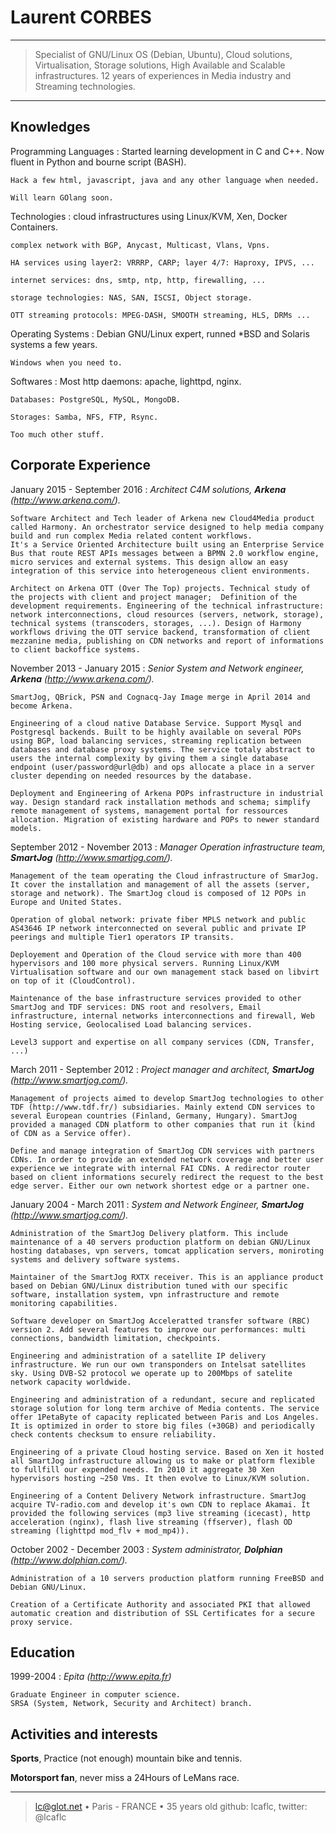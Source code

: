 Laurent CORBES
==============

----

>  Specialist of GNU/Linux OS (Debian, Ubuntu), Cloud solutions,
>  Virtualisation, Storage solutions, High Available and Scalable infrastructures.
>  12 years of experiences in Media industry and Streaming technologies.

----

Knowledges
----------

Programming Languages
:   Started learning development in C and C++. Now fluent in Python and bourne script (BASH).

    Hack a few html, javascript, java and any other language when needed.

    Will learn GOlang soon.

Technologies
:   cloud infrastructures using Linux/KVM, Xen, Docker Containers.

    complex network with BGP, Anycast, Multicast, Vlans, Vpns.

    HA services using layer2: VRRRP, CARP; layer 4/7: Haproxy, IPVS, ...

    internet services: dns, smtp, ntp, http, firewalling, ...

    storage technologies: NAS, SAN, ISCSI, Object storage.

    OTT streaming protocols: MPEG-DASH, SMOOTH streaming, HLS, DRMs ...

Operating Systems
:   Debian GNU/Linux expert, runned \*BSD and Solaris systems a few years.

    Windows when you need to.

Softwares
:   Most http daemons: apache, lighttpd, nginx.

    Databases: PostgreSQL, MySQL, MongoDB.

    Storages: Samba, NFS, FTP, Rsync.

    Too much other stuff.


Corporate Experience
--------------------

January 2015 - September 2016
:   *Architect C4M solutions, **Arkena** (http://www.arkena.com/).*

    Software Architect and Tech leader of Arkena new Cloud4Media product called Harmony. An orchestrator service designed to help media company build and run complex Media related content workflows.
    It's a Service Oriented Architecture built using an Enterprise Service Bus that route REST APIs messages between a BPMN 2.0 workflow engine, micro services and external systems. This design allow an easy integration of this service into heterogeneous client environments.

    Architect on Arkena OTT (Over The Top) projects. Technical study of the projects with client and project manager;  Definition of the development requirements. Engineering of the technical infrastructure: network interconnections, cloud resources (servers, network, storage), technical systems (transcoders, storages, ...). Design of Harmony workflows driving the OTT service backend, transformation of client mezzanine media, publishing on CDN networks and report of informations to client backoffice systems.

November 2013 - January 2015
:   *Senior System and Network engineer, **Arkena** (http://www.arkena.com/).*

    SmartJog, QBrick, PSN and Cognacq-Jay Image merge in April 2014 and become Arkena.

    Engineering of a cloud native Database Service. Support Mysql and Postgresql backends. Built to be highly available on several POPs using BGP, load balancing services, streaming replication between databases and database proxy systems. The service totaly abstract to users the internal complexity by giving them a single database endpoint (user/password@url@db) and ops allocate a place in a server cluster depending on needed resources by the database.

    Deployment and Engineering of Arkena POPs infrastructure in industrial way. Design standard rack installation methods and schema; simplify remote management of systems, management portal for ressources allocation. Migration of existing hardware and POPs to newer standard models.


September 2012 - November 2013
:   *Manager Operation infrastructure team, **SmartJog** (http://www.smartjog.com/).*

    Management of the team operating the Cloud infrastructure of SmarJog. It cover the installation and management of all the assets (server, storage and network). The SmartJog cloud is composed of 12 POPs in Europe and United States.

    Operation of global network: private fiber MPLS network and public AS43646 IP network interconnected on several public and private IP peerings and multiple Tier1 operators IP transits.

    Deployement and Operation of the Cloud service with more than 400 hypervisors and 100 more physical servers. Running Linux/KVM Virtualisation software and our own management stack based on libvirt on top of it (CloudControl).

    Maintenance of the base infrastructure services provided to other SmartJog and TDF services: DNS root and resolvers, Email infrastructure, internal networks interconnections and firewall, Web Hosting service, Geolocalised Load balancing services.

    Level3 support and expertise on all company services (CDN, Transfer, ...)

March 2011 - September 2012
:   *Project manager and architect, **SmartJog** (http://www.smartjog.com/).*

    Management of projects aimed to develop SmartJog technologies to other TDF (http://www.tdf.fr/) subsidiaries. Mainly extend CDN services to several European countries (Finland, Germany, Hungary). SmartJog provided a managed CDN platform to other companies that run it (kind of CDN as a Service offer).

    Define and manage integration of SmartJog CDN services with partners CDNs. In order to provide an extended network coverage and better user experience we integrate with internal FAI CDNs. A redirector router based on client informations securely redirect the request to the best edge server. Either our own network shortest edge or a partner one.

January 2004 - March 2011
:   *System and Network Engineer, **SmartJog** (http://www.smartjog.com/).*

    Administration of the SmartJog Delivery platform. This include maintenance of a 40 servers production platform on debian GNU/Linux hosting databases, vpn servers, tomcat application servers, moniroting systems and delivery software systems.

    Maintainer of the SmartJog RXTX receiver. This is an appliance product based on Debian GNU/Linux distribution tuned with our specific software, installation system, vpn infrastructure and remote monitoring capabilities.

    Software developer on SmartJog Acceleratted transfer software (RBC) version 2. Add several features to improve our performances: multi connections, bandwidth limitation, checkpoints.

    Engineering and administration of a satellite IP delivery infrastructure. We run our own transponders on Intelsat satellites sky. Using DVB-S2 protocol we operate up to 200Mbps of satelite network capacity worldwide.

    Engineering and administration of a redundant, secure and replicated storage solution for long term archive of Media contents. The service offer 1PetaByte of capacity replicated between Paris and Los Angeles. It is optimized in order to store big files (+30GB) and periodically check contents checksum to ensure reliability.

    Engineering of a private Cloud hosting service. Based on Xen it hosted all SmartJog infrastructure allowing us to make or platform flexible to fullfill our expended needs. In 2010 it aggregate 30 Xen hypervisors hosting ~250 Vms. It then evolve to Linux/KVM solution.

    Engineering of a Content Delivery Network infrastructure. SmartJog acquire TV-radio.com and develop it's own CDN to replace Akamai. It provided the following services (mp3 live streaming (icecast), http acceleration (nginx), flash live streaming (ffserver), flash OD streaming (lighttpd mod_flv + mod_mp4)).

October 2002 - December 2003
:   *System administrator, **Dolphian** (http://www.dolphian.com/).*

    Administration of a 10 servers production platform running FreeBSD and Debian GNU/Linux.

    Creation of a Certificate Authority and associated PKI that allowed automatic creation and distribution of SSL Certificates for a secure proxy service.


Education
---------

1999-2004
:   *Epita (http://www.epita.fr)*

    Graduate Engineer in computer science.
    SRSA (System, Network, Security and Architect) branch.

Activities and interests
------------------------

**Sports**, Practice (not enough) mountain bike and tennis.

**Motorsport fan**, never miss a 24Hours of LeMans race.

----

> <lc@glot.net> • Paris - FRANCE • 35 years old
> github: lcaflc, twitter: @lcaflc
